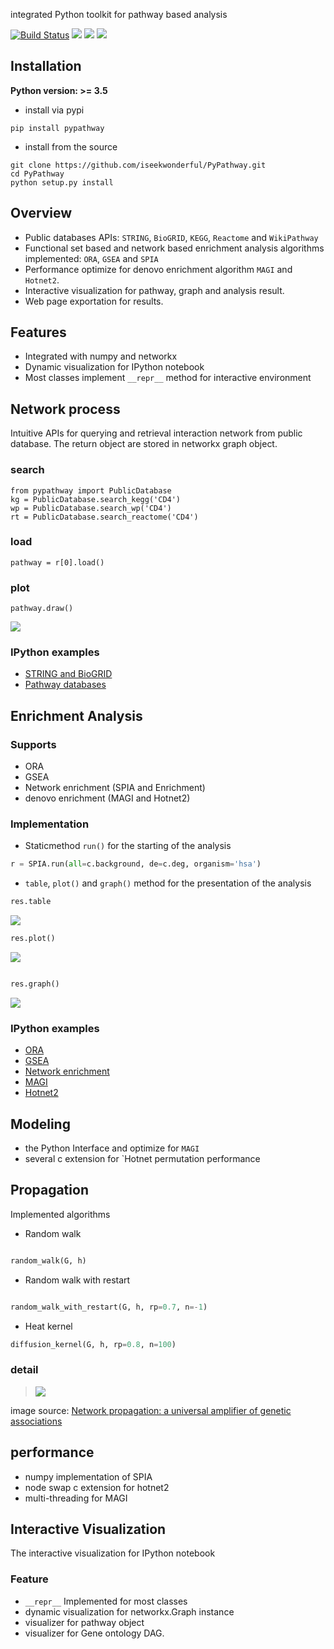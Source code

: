 integrated Python toolkit for pathway based analysis

[![Build Status](https://travis-ci.org/iseekwonderful/PyPathway.svg?branch=master)](https://travis-ci.org/iseekwonderful/PyPathway)
![](https://img.shields.io/badge/python-3.5-blue.svg)
![](https://img.shields.io/badge/python-3.6-blue.svg)
![](https://img.shields.io/badge/license-MIT-blue.svg)



## Installation

**Python version: >= 3.5**

* install via pypi
```
pip install pypathway
```
* install from the source
```
git clone https://github.com/iseekwonderful/PyPathway.git
cd PyPathway
python setup.py install
```

## Overview
* Public databases APIs: `STRING`, `BioGRID`, `KEGG`, `Reactome` and `WikiPathway`
* Functional set based and network based enrichment analysis algorithms implemented: `ORA`, `GSEA` and `SPIA`
* Performance optimize for denovo enrichment algorithm `MAGI` and `Hotnet2`.
* Interactive visualization for pathway, graph and analysis result.
* Web page exportation for results.

## Features
* Integrated with numpy and networkx
* Dynamic visualization for IPython notebook
* Most classes implement `__repr__` method for interactive environment

## Network process

Intuitive APIs for querying and retrieval interaction network from public database. The return object are stored in networkx graph object.

### search
```
from pypathway import PublicDatabase
kg = PublicDatabase.search_kegg('CD4')
wp = PublicDatabase.search_wp('CD4')
rt = PublicDatabase.search_reactome('CD4')
```

### load

```
pathway = r[0].load()
```

### plot

```
pathway.draw()
```

![](https://github.com/iseekwonderful/PyPathway/blob/master/docs/markdowns/images/network_process/netprocess_KEGG.png)

### IPython examples

* [STRING and BioGRID](https://github.com/iseekwonderful/PyPathway/blob/master/examples/pathviz/STRING%7CBioGID_query.ipynb)
* [Pathway databases](https://github.com/iseekwonderful/PyPathway/blob/master/examples/pathviz/Pathway_Datatbase_APIs.ipynb)

## Enrichment Analysis

### Supports

* ORA
* GSEA
* Network enrichment (SPIA and Enrichment)
* denovo enrichment (MAGI and Hotnet2)

### Implementation

* Staticmethod `run()` for the starting of the analysis
 
```python
r = SPIA.run(all=c.background, de=c.deg, organism='hsa')
```

* `table`, `plot()` and `graph()` method for the presentation of the analysis

```python
res.table

```
![](https://github.com/iseekwonderful/PyPathway/blob/master/docs/markdowns/images/enrichment/enrichment_table.png)

```python
res.plot()
```

![](https://github.com/iseekwonderful/PyPathway/blob/master/docs/markdowns/images/enrichment/enrichment_general_ora.png)
```python

res.graph()
```

![](https://github.com/iseekwonderful/PyPathway/blob/master/docs/markdowns/images/enrichment/GO%20graph%20plot.png)

### IPython examples

* [ORA](https://github.com/iseekwonderful/PyPathway/blob/master/examples/analysis/ORA.ipynb)
* [GSEA](https://github.com/iseekwonderful/PyPathway/blob/master/examples/analysis/GSEA.ipynb)
* [Network enrichment](https://github.com/iseekwonderful/PyPathway/blob/master/examples/analysis/network_enrichment.ipynb)
* [MAGI](https://github.com/iseekwonderful/PyPathway/blob/master/examples/analysis/MAGI.ipynb)
* [Hotnet2](https://github.com/iseekwonderful/PyPathway/blob/master/examples/analysis/Hotnet2.ipynb)

## Modeling

* the Python Interface and optimize for `MAGI`
* several c extension for `Hotnet permutation performance 

## Propagation

Implemented algorithms

* Random walk
```python

random_walk(G, h)
```
* Random walk with restart
```python

random_walk_with_restart(G, h, rp=0.7, n=-1)
```
* Heat kernel
```python
diffusion_kernel(G, h, rp=0.8, n=100)

```

### detail

> ![](https://github.com/iseekwonderful/PyPathway/blob/master/docs/markdowns/images/propagation/propagation_overview.png)

image source: [Network propagation: a universal amplifier of genetic associations](http://www.nature.com/nrg/journal/v18/n9/abs/nrg.2017.38.html)

## performance

* numpy implementation of SPIA
* node swap c extension for hotnet2
* multi-threading for MAGI


## Interactive Visualization

The interactive visualization for IPython notebook

### Feature
* `__repr__` Implemented for most classes
* dynamic visualization for networkx.Graph instance
* visualizer for pathway object
* visualizer for Gene ontology DAG.